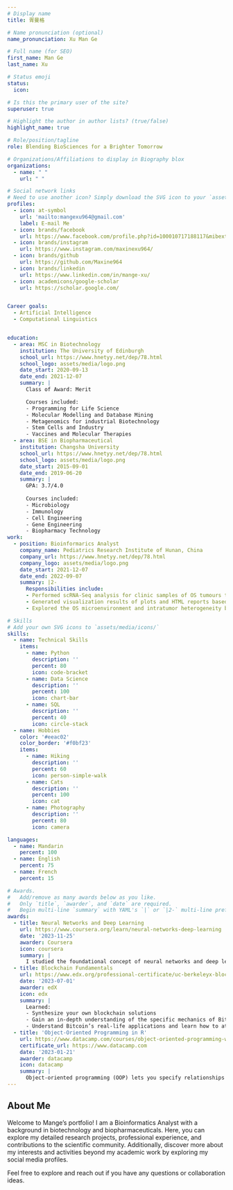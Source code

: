 ```yaml
---
# Display name
title: 胥曼格

# Name pronunciation (optional)
name_pronunciation: Xu Man Ge

# Full name (for SEO)
first_name: Man Ge
last_name: Xu

# Status emoji
status:
  icon: 

# Is this the primary user of the site?
superuser: true

# Highlight the author in author lists? (true/false)
highlight_name: true

# Role/position/tagline
role: Blending BioSciences for a Brighter Tomorrow

# Organizations/Affiliations to display in Biography blox
organizations:
  - name: " "
    url: " "

# Social network links
# Need to use another icon? Simply download the SVG icon to your `assets/media/icons/` folder.
profiles:
  - icon: at-symbol
    url: 'mailto:mangexu964@gmail.com'
    label: E-mail Me
  - icon: brands/facebook
    url: https://www.facebook.com/profile.php?id=100010717188117&mibextid=kFxxJD
  - icon: brands/instagram
    url: https://www.instagram.com/maxinexu964/
  - icon: brands/github
    url: https://github.com/Maxine964
  - icon: brands/linkedin
    url: https://www.linkedin.com/in/mange-xu/
  - icon: academicons/google-scholar
    url: https://scholar.google.com/


Career goals:
  - Artificial Intelligence
  - Computational Linguistics


education:
  - area: MSC in Biotechnology
    institution: The University of Edinburgh
    school_url: https://www.hnetyy.net/dep/78.html
    school_logo: assets/media/logo.png
    date_start: 2020-09-13
    date_end: 2021-12-07
    summary: |
      Class of Award: Merit

      Courses included:
      - Programming for Life Science
      - Molecular Modelling and Database Mining
      - Metagenomics for industrial Biotechnology
      - Stem Cells and Industry
      - Vaccines and Molecular Therapies
  - area: BSE in Biopharmaceutical
    institution: Changsha University
    school_url: https://www.hnetyy.net/dep/78.html
    school_logo: assets/media/logo.png
    date_start: 2015-09-01
    date_end: 2019-06-20
    summary: |
      GPA: 3.7/4.0
      
      Courses included:
      - Microbiology
      - Immunology
      - Cell Engineering
      - Gene Engineering
      - Biopharmacy Technology
work:
  - position: Bioinformarics Analyst
    company_name: Pediatrics Research Institute of Hunan, China
    company_url: https://www.hnetyy.net/dep/78.html
    company_logo: assets/media/logo.png
    date_start: 2021-12-07
    date_end: 2022-09-07
    summary: |2-
      Responsibilities include:
      - Performed scRNA-Seq analysis for clinic samples of OS tumours to explore the cellular composition.
      - Generated visualization results of plots and HTML reports based on scRNA-Seq data using Python and R in Linux system. 
      - Explored the OS microenvironment and intratumor heterogeneity by analyzing the transcriptomic properties, regulators and dynamics of malignant cells.

# Skills
# Add your own SVG icons to `assets/media/icons/`
skills:
  - name: Technical Skills
    items:
      - name: Python
        description: ''
        percent: 80
        icon: code-bracket
      - name: Data Science
        description: ''
        percent: 100
        icon: chart-bar
      - name: SQL
        description: ''
        percent: 40
        icon: circle-stack
  - name: Hobbies
    color: '#eeac02'
    color_border: '#f0bf23'
    items:
      - name: Hiking
        description: ''
        percent: 60
        icon: person-simple-walk
      - name: Cats
        description: ''
        percent: 100
        icon: cat
      - name: Photography
        description: ''
        percent: 80
        icon: camera

languages:
  - name: Mandarin
    percent: 100
  - name: English
    percent: 75
  - name: French
    percent: 15

# Awards.
#   Add/remove as many awards below as you like.
#   Only `title`, `awarder`, and `date` are required.
#   Begin multi-line `summary` with YAML's `|` or `|2-` multi-line prefix and indent 2 spaces below.
awards:
  - title: Neural Networks and Deep Learning
    url: https://www.coursera.org/learn/neural-networks-deep-learning
    date: '2023-11-25'
    awarder: Coursera
    icon: coursera
    summary: |
      I studied the foundational concept of neural networks and deep learning. By the end, I was familiar with the significant technological trends driving the rise of deep learning; build, train, and apply fully connected deep neural networks; implement efficient (vectorized) neural networks; identify key parameters in a neural network’s architecture; and apply deep learning to your own applications.
  - title: Blockchain Fundamentals
    url: https://www.edx.org/professional-certificate/uc-berkeleyx-blockchain-fundamentals
    date: '2023-07-01'
    awarder: edX
    icon: edx
    summary: |
      Learned:
      - Synthesize your own blockchain solutions
      - Gain an in-depth understanding of the specific mechanics of Bitcoin
      - Understand Bitcoin’s real-life applications and learn how to attack and destroy Bitcoin, Ethereum, smart contracts and Dapps, and alternatives to Bitcoin’s Proof-of-Work consensus algorithm
  - title: 'Object-Oriented Programming in R'
    url: https://www.datacamp.com/courses/object-oriented-programming-with-s3-and-r6-in-r
    certificate_url: https://www.datacamp.com
    date: '2023-01-21'
    awarder: datacamp
    icon: datacamp
    summary: |
      Object-oriented programming (OOP) lets you specify relationships between functions and the objects that they can act on, helping you manage complexity in your code. This is an intermediate level course, providing an introduction to OOP, using the S3 and R6 systems. S3 is a great day-to-day R programming tool that simplifies some of the functions that you write. R6 is especially useful for industry-specific analyses, working with web APIs, and building GUIs.
---
```


## About Me

Welcome to Mange’s portfolio! I am a Bioinformatics Analyst with a background in biotechnology and biopharmaceuticals. Here, you can explore my detailed research projects, professional experience, and contributions to the scientific community. Additionally, discover more about my interests and activities beyond my academic work by exploring my social media profiles.

Feel free to explore and reach out if you have any questions or collaboration ideas.
